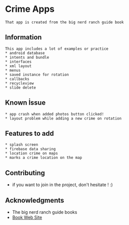 # Crime Apps
	That app is created from the big nerd ranch guide book

## Information

	This app includes a lot of examples or practice
	* android database
	* intents and bundle
	* interfaces
	* xml layout
	* menus
	* saved instance for rotation
	* callbacks
	* recycleview
	* slide delete

## Known İssue

	* app crash when added photos button clicked!
	* layout problem while adding a new crime on rotation


## Features to add
	* splash screen
	* firebase data sharing
	* location crime on maps
	* marks a crime location on the map


## Contributing
* if you want to join in the project, don't hesitate ! :) 


## Acknowledgments
* The big nerd ranch guide books 
* [Book Web Site](https://www.bignerdranch.com/books/android-programming-the-big-nerd-ranch-guide/)
